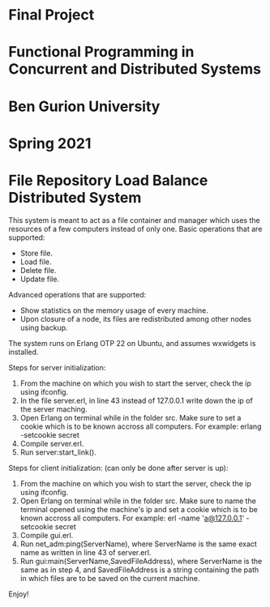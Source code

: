 # Final Project
# Functional Programming in Concurrent and Distributed Systems
# Ben Gurion University
# Spring 2021

# File Repository Load Balance Distributed System
This system is meant to act as a file container and manager which uses the resources of a few computers instead of only one.
Basic operations that are supported:
* Store file.
* Load file.
* Delete file.
* Update file.

Advanced operations that are supported:
* Show statistics on the memory usage of every machine.
* Upon closure of a node, its files are redistributed among other nodes using backup.

The system runs on Erlang OTP 22 on Ubuntu, and assumes wxwidgets is installed.

Steps for server initialization:
1. From the machine on which you wish to start the server, check the ip using ifconfig.
2. In the file server.erl, in line 43 instead of 127.0.0.1 write down the ip of the server maching.
3. Open Erlang on terminal while in the folder src. Make sure to set a cookie which is to be known accross all computers. For example: erlang -setcookie secret
4. Compile server.erl.
5. Run server:start_link().

Steps for client initialization: (can only be done after server is up):
1. From the machine on which you wish to start the server, check the ip using ifconfig.
2. Open Erlang on terminal while in the folder src. Make sure to name the terminal opened using the machine's ip and set a cookie which is to be known accross all computers. For example: erl -name 'a@127.0.0.1' -setcookie secret
3. Compile gui.erl.
4. Run net_adm:ping(ServerName), where ServerName is the same exact name as written in line 43 of server.erl.
5. Run gui:main(ServerName,SavedFileAddress), where ServerName is the same as in step 4, and SavedFileAddress is a string containing the path in which files are to be saved on the current machine.

Enjoy!
